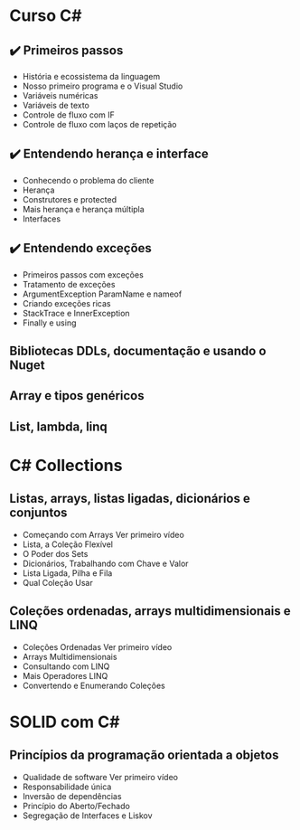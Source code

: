 # Curso C# 
## :heavy_check_mark: Primeiros passos
- História e ecossistema da linguagem 
- Nosso primeiro programa e o Visual Studio
- Variáveis numéricas
- Variáveis de texto
- Controle de fluxo com IF
- Controle de fluxo com laços de repetição
## :heavy_check_mark: Entendendo herança e interface
- Conhecendo o problema do cliente
- Herança
- Construtores e protected
- Mais herança e herança múltipla
- Interfaces
## :heavy_check_mark: Entendendo exceções
- Primeiros passos com exceções
- Tratamento de exceções
- ArgumentException ParamName e nameof
- Criando exceções ricas
- StackTrace e InnerException
- Finally e using
## Bibliotecas DDLs, documentação e usando o Nuget

## Array e tipos genéricos

## List, lambda, linq

# C# Collections 
## Listas, arrays, listas ligadas, dicionários e conjuntos
- Começando com Arrays Ver primeiro vídeo
- Lista, a Coleção Flexível
- O Poder dos Sets
- Dicionários, Trabalhando com Chave e Valor
- Lista Ligada, Pilha e Fila
- Qual Coleção Usar

## Coleções ordenadas, arrays multidimensionais e LINQ
- Coleções Ordenadas Ver primeiro vídeo
- Arrays Multidimensionais
- Consultando com LINQ
- Mais Operadores LINQ
- Convertendo e Enumerando Coleções

# SOLID com C#
## Princípios da programação orientada a objetos
- Qualidade de software Ver primeiro vídeo
- Responsabilidade única
- Inversão de dependências
- Princípio do Aberto/Fechado
- Segregação de Interfaces e Liskov
